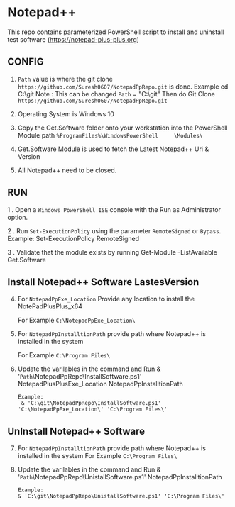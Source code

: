 #  Notepad++ 

 This repo contains parameterized PowerShell script to install and uninstall test software (https://notepad-plus-plus.org)

## CONFIG

1.  `Path` value is where the git clone `https://github.com/Suresh0607/NotepadPpRepo.git` is done.
     Example cd C:\git Note : This can be changed
	`Path` = "C:\git"
	 Then do Git Clone `https://github.com/Suresh0607/NotepadPpRepo.git`
	
2.   Operating System is Windows 10 

3.   Copy the Get.Software folder onto your workstation into the PowerShell Module path `%ProgramFiles%\WindowsPowerShell     \Modules\`

5.   Get.Software Module is used to fetch the Latest Notepad++ Uri & Version

4.   All Notepad++ need to be closed.

	 
## RUN

1 . Open a `Windows PowerShell ISE` console with the Run as Administrator option.

2 . Run `Set-ExecutionPolicy` using the parameter `RemoteSigned` or `Bypass`.
    Example: Set-ExecutionPolicy RemoteSigned

3 . Validate that the module exists by running 
	Get-Module -ListAvailable Get.Software 
	


## Install Notepad++ Software LastesVersion

4. For `NotepadPpExe_Location`  Provide any location to install the NotePadPlusPlus_x64

   For Example `C:\NotepadPpExe_Location\`	

5. For `NotepadPpInstalltionPath`  provide path where Notepad++ is installed in the system
   
   For Example `C:\Program Files\`


5. Update the varilables in the command and Run 
		& '`Path`\NotepadPpRepo\InstallSoftware.ps1' NotepadPlusPlusExe_Location NotepadPpInstalltionPath
    
       Example:
        & 'C:\git\NotepadPpRepo\InstallSoftware.ps1' 'C:\NotepadPpExe_Location\' 'C:\Program Files\'


## UnInstall Notepad++ Software

7.  For `NotepadPpInstalltionPath` provide path where Notepad++ is installed in the system
    For Example `C:\Program Files\` 

6.  Update the varilables in the command and Run 
        & '`Path`\NotepadPpRepo\UnistallSoftware.ps1' NotepadPpInstalltionPath 

    	Example:
    	& 'C:\git\NotepadPpRepo\UnistallSoftware.ps1' 'C:\Program Files\'

